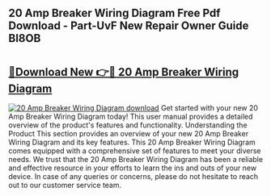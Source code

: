 ## 20 Amp Breaker Wiring Diagram Free Pdf Download - Part-UvF New Repair Owner Guide BI8OB

# <h2><a href="http://dfto6pn.blite.top/?on=20+Amp+Breaker+Wiring+Diagram">🔗Download New 👉🔴 20 Amp Breaker Wiring Diagram</a></h2>

[![20 Amp Breaker Wiring Diagram download](https://i.imgur.com/lujVjoI.png)](http://dfto6pn.blite.top/?on=20+Amp+Breaker+Wiring+Diagram)
Get started with your new 20 Amp Breaker Wiring Diagram today! This user manual provides a detailed overview of the product's features and functionality. Understanding the Product This section provides an overview of your new 20 Amp Breaker Wiring Diagram and its key features. This 20 Amp Breaker Wiring Diagram comes equipped with a comprehensive set of features to meet your diverse needs. We trust that the 20 Amp Breaker Wiring Diagram has been a reliable and effective resource in your efforts to learn the ins and outs of your new device. In case of any queries or concerns, please do not hesitate to reach out to our customer service team.
